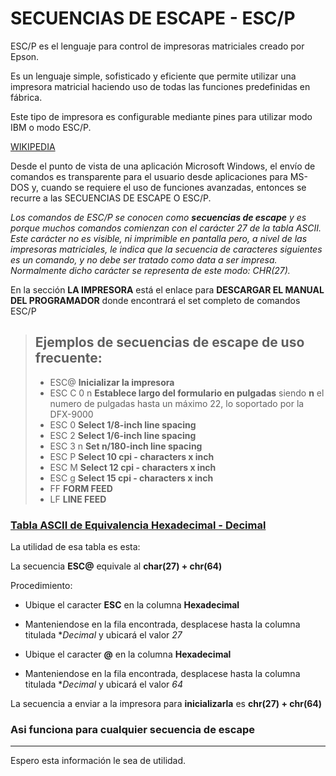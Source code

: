 # SECUENCIAS DE ESCAPE - ESC/P

ESC/P es el lenguaje para control de impresoras matriciales creado por Epson. 

Es un lenguaje simple, sofisticado y eficiente que permite utilizar una impresora matricial haciendo uso de todas las funciones predefinidas en fábrica. 

Este tipo de impresora es configurable mediante pines para utilizar modo IBM o modo ESC/P.

[WIKIPEDIA](https://es.wikipedia.org/wiki/ESC/P)

Desde el punto de vista de una aplicación Microsoft Windows, el envío de comandos es transparente para el usuario desde aplicaciones para MS-DOS y, cuando 
se requiere el uso de funciones avanzadas, entonces se recurre a las SECUENCIAS DE ESCAPE O ESC/P.

*Los comandos de ESC/P se conocen como **secuencias de escape** y es porque muchos comandos comienzan con el carácter 27 de la tabla ASCII. Este carácter no es visible, ni imprimible en pantalla pero, a nivel de las impresoras matriciales, le indica que la secuencia de caracteres siguientes es un comando, y no debe ser tratado como data a ser impresa. Normalmente dicho carácter se representa de este modo: CHR(27).*

En la sección **LA IMPRESORA** está el enlace para **DESCARGAR EL MANUAL DEL PROGRAMADOR** donde encontrará el set completo de comandos ESC/P

> ## Ejemplos de secuencias de escape de uso frecuente:
> - ESC@          **Inicializar la impresora**
> - ESC C 0 n     **Establece largo del formulario en pulgadas** siendo **n** el numero de pulgadas hasta un máximo 22, lo soportado por la DFX-9000
> - ESC 0         **Select 1/8-inch line spacing**
> - ESC 2         **Select 1/6-inch line spacing**
> - ESC 3 n       **Set n/180-inch line spacing**
> - ESC P         **Select 10 cpi - characters x inch**
> - ESC M         **Select 12 cpi - characters x inch**
> - ESC g         **Select 15 cpi - characters x inch**
> - FF            **FORM FEED**
> - LF            **LINE FEED**

### [Tabla ASCII de Equivalencia Hexadecimal - Decimal](https://python-reference.readthedocs.io/en/latest/docs/str/ASCII.html)

La utilidad de esa tabla es esta:

La secuencia **ESC@** equivale al **char(27) + chr(64)**

Procedimiento:

  - Ubique el caracter **ESC** en la columna **Hexadecimal**
  - Manteniendose en la fila encontrada, desplacese hasta la columna titulada **Decimal* y ubicará el valor *27*

  - Ubique el caracter **@** en la columna **Hexadecimal**
  - Manteniendose en la fila encontrada, desplacese hasta la columna titulada **Decimal* y ubicará el valor *64*

  La secuencia a enviar a la impresora para **inicializarla** es **chr(27) + chr(64)**
  
  ### Asi funciona para cualquier secuencia de escape
  
---
  
Espero esta información le sea de utilidad.
  
  
